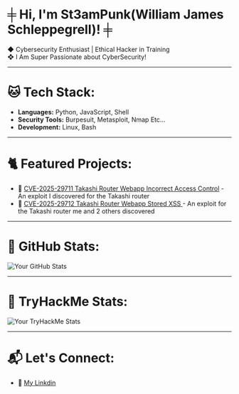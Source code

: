 # ╪ Hi, I'm St3amPunk(William James Schleppegrell)! ╪

◆ Cybersecurity Enthusiast | Ethical Hacker in Training  
❖ I Am Super Passionate about CyberSecurity! 

---

# 🐱 Tech Stack:

- **Languages:** Python, JavaScript, Shell
- **Security Tools:** Burpesuit, Metasploit, Nmap Etc...   
- **Development:** Linux, Bash

---

# 🐈 Featured Projects:

- 🔗 [CVE-2025-29711 Takashi Router Webapp Incorrect Access Control](https://github.com/SteamPunk424/CVE-2025-29711-TAKASHI-Wireless-Instant-Router-And-Repeater-WebApp-Incorrect-Access-Control) - An exploit I discovered for the Takashi router
- 🔗 [CVE-2025-29712 Takashi Router Webapp Stored XSS ](https://github.com/SteamPunk424/CVE-2025-29712-TAKASHI-Wireless-Instant-Router-And-Repeater-WebApp-Authenticated-Stored-XSS) - An exploit for the Takashi router me and 2 others discovered

---

# 🦠 GitHub Stats:

![Your GitHub Stats](https://github-readme-stats.vercel.app/api?username=SteamPunk424&show_icons=true&theme=radical)  

---

# 🦠 TryHackMe Stats:

![Your TryHackMe Stats](https://tryhackme-badges.s3.amazonaws.com/St3amPunk.png)  

---


# 📬 Let's Connect:

- 🔗 [My Linkdin](https://www.linkedin.com/in/william-james-schleppegrell-1b9429351/)  

